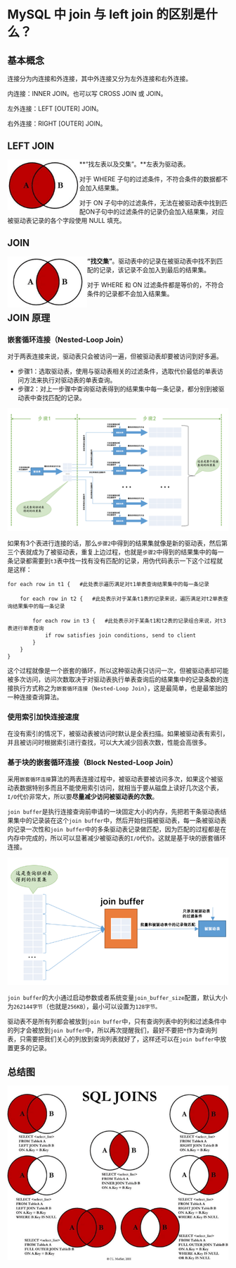 # MySQL 中 join 与 left join 的区别是什么？

## 基本概念

连接分为内连接和外连接，其中外连接又分为左外连接和右外连接。

内连接：INNER JOIN。也可以写 CROSS JOIN 或 JOIN。

左外连接：LEFT [OUTER] JOIN。

右外连接：RIGHT [OUTER] JOIN。

## LEFT JOIN

<img src="left-join.png" alt="join" style="float:left;zoom:80%;" />

**“找左表以及交集”。**左表为驱动表。

对于 WHERE 子句的过滤条件，不符合条件的数据都不会加入结果集。

对于 ON 子句中的过滤条件，无法在被驱动表中找到匹配ON子句中的过滤条件的记录仍会加入结果集，对应被驱动表记录的各个字段使用 NULL 填充。



## JOIN

<img src="innerjoin.png" alt="join" style="float:left;zoom:80%;" />

**“找交集”**。驱动表中的记录在被驱动表中找不到匹配的记录，该记录不会加入到最后的结果集。

对于 WHERE 和 ON 过滤条件都是等价的，不符合条件的记录都不会加入结果集。



## JOIN 原理

### 嵌套循环连接（Nested-Loop Join）

对于两表连接来说，驱动表只会被访问一遍，但被驱动表却要被访问到好多遍。

- 步骤1：选取驱动表，使用与驱动表相关的过滤条件，选取代价最低的单表访问方法来执行对驱动表的单表查询。
- 步骤2：对上一步骤中查询驱动表得到的结果集中每一条记录，都分别到被驱动表中查找匹配的记录。

<img src="Nested-Loop-Join.png" alt="Nested-Loop-Join"  />

如果有3个表进行连接的话，那么`步骤2`中得到的结果集就像是新的驱动表，然后第三个表就成为了被驱动表，重复上边过程，也就是`步骤2`中得到的结果集中的每一条记录都需要到`t3`表中找一找有没有匹配的记录，用伪代码表示一下这个过程就是这样：

```
for each row in t1 {   #此处表示遍历满足对t1单表查询结果集中的每一条记录
    
    for each row in t2 {   #此处表示对于某条t1表的记录来说，遍历满足对t2单表查询结果集中的每一条记录
    
        for each row in t3 {   #此处表示对于某条t1和t2表的记录组合来说，对t3表进行单表查询
            if row satisfies join conditions, send to client
        }
    }
}
```

这个过程就像是一个嵌套的循环，所以这种驱动表只访问一次，但被驱动表却可能被多次访问，访问次数取决于对驱动表执行单表查询后的结果集中的记录条数的连接执行方式称之为`嵌套循环连接`（`Nested-Loop Join`），这是最简单，也是最笨拙的一种连接查询算法。

### 使用索引加快连接速度

在没有索引的情况下，被驱动表被访问时默认是全表扫描。如果被驱动表有索引，并且被访问时根据索引进行查找，可以大大减少回表次数，性能会高很多。

### 基于块的嵌套循环连接（Block Nested-Loop Join）

采用`嵌套循环连接`算法的两表连接过程中，被驱动表要被访问多次，如果这个被驱动表数据特别多而且不能使用索引访问，就相当于要从磁盘上读好几次这个表，`I/O`代价非常大，所以要**尽量减少访问被驱动表的次数**。

`join buffer`是执行连接查询前申请的一块固定大小的内存，先把若干条驱动表结果集中的记录装在这个`join buffer`中，然后开始扫描被驱动表，每一条被驱动表的记录一次性和`join buffer`中的多条驱动表记录做匹配，因为匹配的过程都是在内存中完成的，所以可以显著减少被驱动表的`I/O`代价。这就是基于块的嵌套循环连接。

<img src="Block-Nested-Loop-Join.png" alt="Block-Nested-Loop-Join" style="zoom:80%;" />



`join buffer`的大小通过启动参数或者系统变量`join_buffer_size`配置，默认大小为`262144字节`（也就是`256KB`），最小可以设置为`128字节。`

驱动表不是所有列都会被放到`join buffer`中，只有查询列表中的列和过滤条件中的列才会被放到`join buffer`中，所以再次提醒我们，最好不要把`*`作为查询列表，只需要把我们关心的列放到查询列表就好了，这样还可以在`join buffer`中放置更多的记录。

## 总结图

<img src="join.png" alt="join" style="float: left;" />